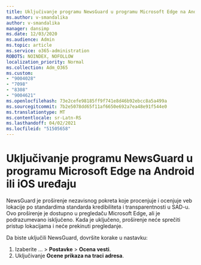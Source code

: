 ```yaml
---
title: Uključivanje programu NewsGuard u programu Microsoft Edge na Android ili iOS uređaju
ms.author: v-smandalika
author: v-smandalika
manager: dansimp
ms.date: 12/03/2020
ms.audience: Admin
ms.topic: article
ms.service: o365-administration
ROBOTS: NOINDEX, NOFOLLOW
localization_priority: Normal
ms.collection: Adm_O365
ms.custom:
- "9004028"
- "7098"
- "8308"
- "9004621"
ms.openlocfilehash: 73e2cefe98185ff9f741e8d46b92ebcc8a5a499a
ms.sourcegitcommit: 7b2e5078dd65f11af6650e692a7ea48e91f544e0
ms.translationtype: MT
ms.contentlocale: sr-Latn-RS
ms.lasthandoff: 04/02/2021
ms.locfileid: "51505658"
---
```

# <a name="turn-on-newsguard-in-microsoft-edge-on-an-android-or-ios-device"></a>Uključivanje programu NewsGuard u programu Microsoft Edge na Android ili iOS uređaju

NewsGuard je proširenje nezavisnog pokreta koje procenjuje i ocenjuje veb lokacije po standardima standarda kredibiliteta i transparentnosti u SAD-u. Ovo proširenje je dostupno u pregledaču Microsoft Edge, ali je podrazumevano isključeno. Kada je uključeno, proširenje neće sprečiti pristup lokacijama i neće prekinuti pregledanje.

Da biste uključili NewsGuard, dovršite korake u nastavku:
1. Izaberite ... > **Postavke**  >  **Ocena vesti**.
2. Uključivanje **Ocene prikaza na traci adresa**.